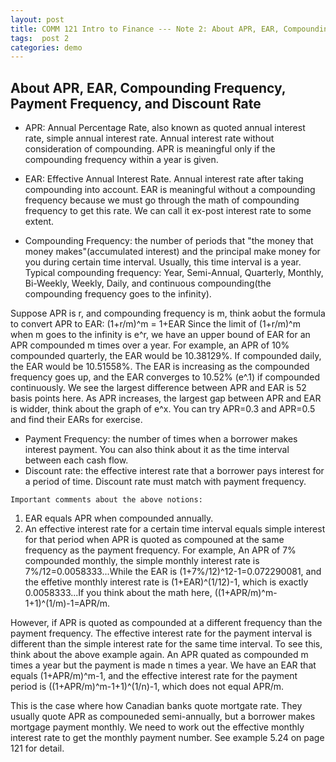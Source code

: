 ```yaml
---
layout: post
title: COMM 121 Intro to Finance --- Note 2: About APR, EAR, Compounding Frequency, Payment Frequency, and Discount Rate
tags:  post 2
categories: demo
---
```



## About APR, EAR, Compounding Frequency, Payment Frequency, and Discount Rate

- APR: Annual Percentage Rate, also known as quoted annual interest rate, simple annual interest rate. Annual interest rate without consideration of compounding. 
APR is meaningful only if the compounding frequency within a year is given. 

- EAR: Effective Annual Interest Rate. Annual interest rate after taking compounding into account. 
EAR is meaningful without a compounding frequency because we must go through the math of compounding frequency to get this rate. We can call it ex-post interest rate
to some extent. 

- Compounding Frequency: the number of periods that "the money that money makes"(accumulated interest) and the principal make money for you during certain time interval. Usually, this time interval is a year. 
Typical compounding frequency: Year, Semi-Annual, Quarterly, Monthly, Bi-Weekly, Weekly, Daily, and continuous compounding(the compounding frequency goes to the infinity).

Suppose APR is r, and compounding frequency is m, think aobut the formula to convert APR to EAR: (1+r/m)^m = 1+EAR
Since the limit of (1+r/m)^m when m goes to the infinity is e^r, we have an upper bound of EAR for an APR compounded m times over a year. For example, an APR of 10% 
compounded quarterly, the EAR would be 10.38129%. If compounded daily, the EAR would be 10.51558%. The EAR is increasing as the compounded frequency goes up, and the EAR converges to 10.52% (e^.1) if compounded continuously. We see the largest difference between APR and EAR is 52 basis points here. As APR increases, the largest gap between APR and EAR is widder, think about the graph of e^x. You can try APR=0.3 and APR=0.5 and find their EARs for exercise. 

- Payment Frequency: the number of times when a borrower makes interest payment. You can also think about it as the time interval between each cash flow. 
- Discount rate: the effective interest rate that a borrower pays interest for a period of time. Discount rate must match with payment frequency. 

`Important comments about the above notions:`

1. EAR equals APR when compounded annually. 
2. An effective interest rate for a certain time interval equals simple interest for that period when APR is quoted as compouned at the same 
frequency as the payment frequency. For example, An APR of 7% compounded monthly, the simple monthly interest rate is 7%/12=0.0058333...While the EAR is (1+7%/12)^12-1=0.072290081, and the effetive monthly interest rate is (1+EAR)^(1/12)-1, which is exactly 0.0058333...If you think about the math here, ((1+APR/m)^m-1+1)^(1/m)-1=APR/m. 

However, if APR is quoted as compounded at a different frequency than the payment frequency. The effective interest rate for the payment interval is different
than the simple interest rate for the same time interval. To see this, think about the above example again. An APR quated as compounded m times a year but the payment
is made n times a year. We have an EAR that equals (1+APR/m)^m-1, and the effective interest rate for the payment period is ((1+APR/m)^m-1+1)^(1/n)-1, which does not equal APR/m. 

This is the case where how Canadian banks quote mortgate rate. They usually quote APR as compouneded semi-annually, but a borrower makes mortgage payment monthly. We 
need to work out the effective monthly interest rate to get the monthly payment number. See example 5.24 on page 121 for detail. 


